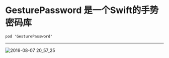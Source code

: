 # GesturePassword 是一个Swift的手势密码库
>
>
`pod 'GesturePassword'`

>
***

![2016-08-07 20_57_25](https://cloud.githubusercontent.com/assets/14818224/17462559/a792fee4-5ce3-11e6-9d26-843571c871d3.gif)
